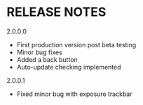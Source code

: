# RELEASE NOTES

2.0.0.0
- First production version post beta testing
- Minor bug fixes
- Added a back button
- Auto-update checking implemented

2.0.0.1
- Fixed minor bug with exposure trackbar